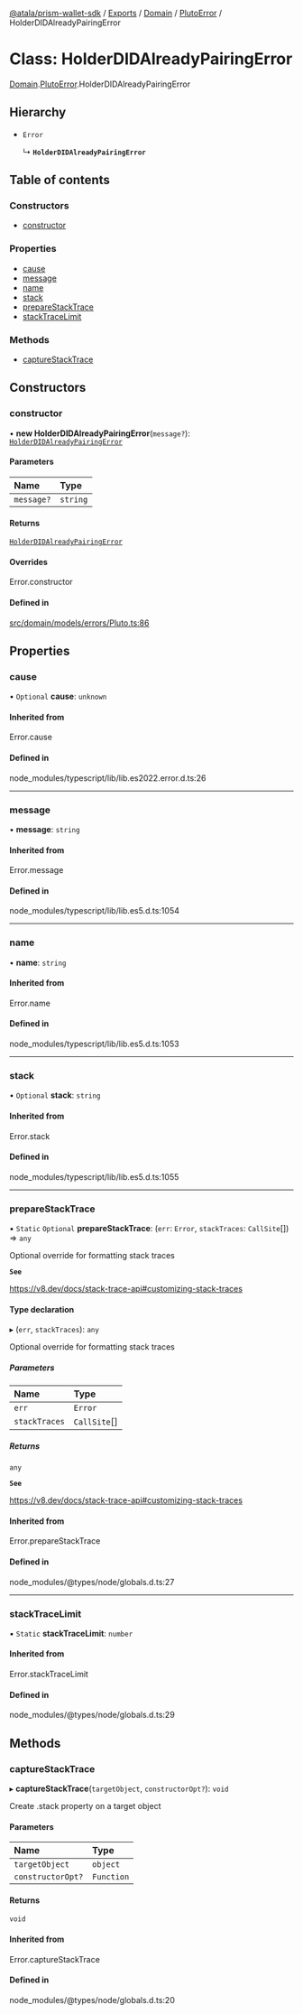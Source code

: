 [@atala/prism-wallet-sdk](../README.md) / [Exports](../modules.md) / [Domain](../modules/Domain.md) / [PlutoError](../modules/Domain.PlutoError.md) / HolderDIDAlreadyPairingError

# Class: HolderDIDAlreadyPairingError

[Domain](../modules/Domain.md).[PlutoError](../modules/Domain.PlutoError.md).HolderDIDAlreadyPairingError

## Hierarchy

- `Error`

  ↳ **`HolderDIDAlreadyPairingError`**

## Table of contents

### Constructors

- [constructor](Domain.PlutoError.HolderDIDAlreadyPairingError.md#constructor)

### Properties

- [cause](Domain.PlutoError.HolderDIDAlreadyPairingError.md#cause)
- [message](Domain.PlutoError.HolderDIDAlreadyPairingError.md#message)
- [name](Domain.PlutoError.HolderDIDAlreadyPairingError.md#name)
- [stack](Domain.PlutoError.HolderDIDAlreadyPairingError.md#stack)
- [prepareStackTrace](Domain.PlutoError.HolderDIDAlreadyPairingError.md#preparestacktrace)
- [stackTraceLimit](Domain.PlutoError.HolderDIDAlreadyPairingError.md#stacktracelimit)

### Methods

- [captureStackTrace](Domain.PlutoError.HolderDIDAlreadyPairingError.md#capturestacktrace)

## Constructors

### constructor

• **new HolderDIDAlreadyPairingError**(`message?`): [`HolderDIDAlreadyPairingError`](Domain.PlutoError.HolderDIDAlreadyPairingError.md)

#### Parameters

| Name | Type |
| :------ | :------ |
| `message?` | `string` |

#### Returns

[`HolderDIDAlreadyPairingError`](Domain.PlutoError.HolderDIDAlreadyPairingError.md)

#### Overrides

Error.constructor

#### Defined in

[src/domain/models/errors/Pluto.ts:86](https://github.com/input-output-hk/atala-prism-wallet-sdk-ts/blob/a3fc2aa/src/domain/models/errors/Pluto.ts#L86)

## Properties

### cause

• `Optional` **cause**: `unknown`

#### Inherited from

Error.cause

#### Defined in

node_modules/typescript/lib/lib.es2022.error.d.ts:26

___

### message

• **message**: `string`

#### Inherited from

Error.message

#### Defined in

node_modules/typescript/lib/lib.es5.d.ts:1054

___

### name

• **name**: `string`

#### Inherited from

Error.name

#### Defined in

node_modules/typescript/lib/lib.es5.d.ts:1053

___

### stack

• `Optional` **stack**: `string`

#### Inherited from

Error.stack

#### Defined in

node_modules/typescript/lib/lib.es5.d.ts:1055

___

### prepareStackTrace

▪ `Static` `Optional` **prepareStackTrace**: (`err`: `Error`, `stackTraces`: `CallSite`[]) => `any`

Optional override for formatting stack traces

**`See`**

https://v8.dev/docs/stack-trace-api#customizing-stack-traces

#### Type declaration

▸ (`err`, `stackTraces`): `any`

Optional override for formatting stack traces

##### Parameters

| Name | Type |
| :------ | :------ |
| `err` | `Error` |
| `stackTraces` | `CallSite`[] |

##### Returns

`any`

**`See`**

https://v8.dev/docs/stack-trace-api#customizing-stack-traces

#### Inherited from

Error.prepareStackTrace

#### Defined in

node_modules/@types/node/globals.d.ts:27

___

### stackTraceLimit

▪ `Static` **stackTraceLimit**: `number`

#### Inherited from

Error.stackTraceLimit

#### Defined in

node_modules/@types/node/globals.d.ts:29

## Methods

### captureStackTrace

▸ **captureStackTrace**(`targetObject`, `constructorOpt?`): `void`

Create .stack property on a target object

#### Parameters

| Name | Type |
| :------ | :------ |
| `targetObject` | `object` |
| `constructorOpt?` | `Function` |

#### Returns

`void`

#### Inherited from

Error.captureStackTrace

#### Defined in

node_modules/@types/node/globals.d.ts:20
